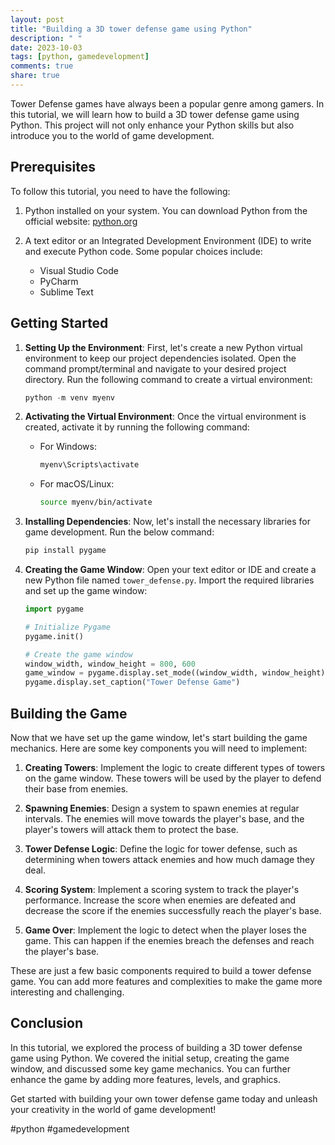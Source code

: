 ```yaml
---
layout: post
title: "Building a 3D tower defense game using Python"
description: " "
date: 2023-10-03
tags: [python, gamedevelopment]
comments: true
share: true
---
```


Tower Defense games have always been a popular genre among gamers. In this tutorial, we will learn how to build a 3D tower defense game using Python. This project will not only enhance your Python skills but also introduce you to the world of game development.

## Prerequisites

To follow this tutorial, you need to have the following:

1. Python installed on your system. You can download Python from the official website: [python.org](https://www.python.org/)

2. A text editor or an Integrated Development Environment (IDE) to write and execute Python code. Some popular choices include:
   - Visual Studio Code
   - PyCharm
   - Sublime Text

## Getting Started

1. **Setting Up the Environment**: First, let's create a new Python virtual environment to keep our project dependencies isolated. Open the command prompt/terminal and navigate to your desired project directory. Run the following command to create a virtual environment:

   ```python
   python -m venv myenv
   ```

2. **Activating the Virtual Environment**: Once the virtual environment is created, activate it by running the following command:

   - For Windows:

     ```bash
     myenv\Scripts\activate
     ```

   - For macOS/Linux:

     ```bash
     source myenv/bin/activate
     ```

3. **Installing Dependencies**: Now, let's install the necessary libraries for game development. Run the below command:

   ```bash
   pip install pygame
   ```

4. **Creating the Game Window**: Open your text editor or IDE and create a new Python file named `tower_defense.py`. Import the required libraries and set up the game window:

   ```python
   import pygame

   # Initialize Pygame
   pygame.init()

   # Create the game window
   window_width, window_height = 800, 600
   game_window = pygame.display.set_mode((window_width, window_height))
   pygame.display.set_caption("Tower Defense Game")
   ```

## Building the Game

Now that we have set up the game window, let's start building the game mechanics. Here are some key components you will need to implement:

1. **Creating Towers**: Implement the logic to create different types of towers on the game window. These towers will be used by the player to defend their base from enemies.

2. **Spawning Enemies**: Design a system to spawn enemies at regular intervals. The enemies will move towards the player's base, and the player's towers will attack them to protect the base.

3. **Tower Defense Logic**: Define the logic for tower defense, such as determining when towers attack enemies and how much damage they deal.

4. **Scoring System**: Implement a scoring system to track the player's performance. Increase the score when enemies are defeated and decrease the score if the enemies successfully reach the player's base.

5. **Game Over**: Implement the logic to detect when the player loses the game. This can happen if the enemies breach the defenses and reach the player's base.

These are just a few basic components required to build a tower defense game. You can add more features and complexities to make the game more interesting and challenging.

## Conclusion

In this tutorial, we explored the process of building a 3D tower defense game using Python. We covered the initial setup, creating the game window, and discussed some key game mechanics. You can further enhance the game by adding more features, levels, and graphics.

Get started with building your own tower defense game today and unleash your creativity in the world of game development!

#python #gamedevelopment